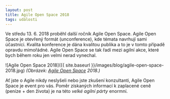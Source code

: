 ```yaml
---
layout: post
title: Agile Open Space 2018
tags: události
---
```


Ve středu 13. 6. 2018 proběhl další ročník Agile Open Space.
Agile Open Space je otevřený formát (unconference), kde témata navrhují sami účastníci.
Kvalita konference je dána kvalitou publika a to je v tomto případě opravdu mimořádné.
Agile Open Space se tak řadí mezi agilní akce, které bych během roku jen velmi nerad vynechal.

<!--more-->

![Agile Open Space 2018]({{ site.baseurl }}/images/blog/agile-open-space-2018.jpg)
*(Obrázek: [Agile Open Space](https://www.agileopenspace.cz/) 2018.)*

Ať jste o Agile nikdy neslyšeli nebo jste zkušení konzultanti, Agile Open Space je event pro vás.
Poměr získaných informací k zaplacené ceně (peníze + den života) je na této *velké agilní párty* enormní.
